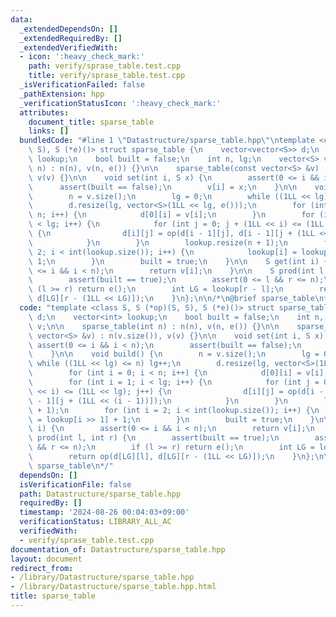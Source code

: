 ```yaml
---
data:
  _extendedDependsOn: []
  _extendedRequiredBy: []
  _extendedVerifiedWith:
  - icon: ':heavy_check_mark:'
    path: verify/sprase_table.test.cpp
    title: verify/sprase_table.test.cpp
  _isVerificationFailed: false
  _pathExtension: hpp
  _verificationStatusIcon: ':heavy_check_mark:'
  attributes:
    document_title: sparse_table
    links: []
  bundledCode: "#line 1 \"Datastructure/sparse_table.hpp\"\ntemplate <class S, S (*op)(S,\
    \ S), S (*e)()> struct sparse_table {\n    vector<vector<S>> d;\n    vector<int>\
    \ lookup;\n    bool built = false;\n    int n, lg;\n    vector<S> v;\n\n    sparse_table(int\
    \ n) : n(n), v(n, e()) {}\n\n    sparse_table(const vector<S> &v) : n(v.size()),\
    \ v(v) {}\n\n    void set(int i, S x) {\n        assert(0 <= i && i < n);\n  \
    \      assert(built == false);\n        v[i] = x;\n    }\n\n    void build() {\n\
    \        n = v.size();\n        lg = 0;\n        while ((1LL << lg) <= n) lg++;\n\
    \        d.resize(lg, vector<S>(1LL << lg, e()));\n        for (int i = 0; i <\
    \ n; i++) {\n            d[0][i] = v[i];\n        }\n        for (int i = 1; i\
    \ < lg; i++) {\n            for (int j = 0; j + (1LL << i) <= (1LL << lg); j++)\
    \ {\n                d[i][j] = op(d[i - 1][j], d[i - 1][j + (1LL << (i - 1))]);\n\
    \            }\n        }\n        lookup.resize(n + 1);\n        for (int i =\
    \ 2; i < int(lookup.size()); i++) {\n            lookup[i] = lookup[i >> 1] +\
    \ 1;\n        }\n        built = true;\n    }\n\n    S get(int i) {\n        assert(0\
    \ <= i && i < n);\n        return v[i];\n    }\n\n    S prod(int l, int r) {\n\
    \        assert(built == true);\n        assert(0 <= l && r <= n);\n        if\
    \ (l >= r) return e();\n        int LG = lookup[r - l];\n        return op(d[LG][l],\
    \ d[LG][r - (1LL << LG)]);\n    }\n};\n\n/*\n@brief sparse_table\n*/\n"
  code: "template <class S, S (*op)(S, S), S (*e)()> struct sparse_table {\n    vector<vector<S>>\
    \ d;\n    vector<int> lookup;\n    bool built = false;\n    int n, lg;\n    vector<S>\
    \ v;\n\n    sparse_table(int n) : n(n), v(n, e()) {}\n\n    sparse_table(const\
    \ vector<S> &v) : n(v.size()), v(v) {}\n\n    void set(int i, S x) {\n       \
    \ assert(0 <= i && i < n);\n        assert(built == false);\n        v[i] = x;\n\
    \    }\n\n    void build() {\n        n = v.size();\n        lg = 0;\n       \
    \ while ((1LL << lg) <= n) lg++;\n        d.resize(lg, vector<S>(1LL << lg, e()));\n\
    \        for (int i = 0; i < n; i++) {\n            d[0][i] = v[i];\n        }\n\
    \        for (int i = 1; i < lg; i++) {\n            for (int j = 0; j + (1LL\
    \ << i) <= (1LL << lg); j++) {\n                d[i][j] = op(d[i - 1][j], d[i\
    \ - 1][j + (1LL << (i - 1))]);\n            }\n        }\n        lookup.resize(n\
    \ + 1);\n        for (int i = 2; i < int(lookup.size()); i++) {\n            lookup[i]\
    \ = lookup[i >> 1] + 1;\n        }\n        built = true;\n    }\n\n    S get(int\
    \ i) {\n        assert(0 <= i && i < n);\n        return v[i];\n    }\n\n    S\
    \ prod(int l, int r) {\n        assert(built == true);\n        assert(0 <= l\
    \ && r <= n);\n        if (l >= r) return e();\n        int LG = lookup[r - l];\n\
    \        return op(d[LG][l], d[LG][r - (1LL << LG)]);\n    }\n};\n\n/*\n@brief\
    \ sparse_table\n*/"
  dependsOn: []
  isVerificationFile: false
  path: Datastructure/sparse_table.hpp
  requiredBy: []
  timestamp: '2024-08-26 00:04:03+09:00'
  verificationStatus: LIBRARY_ALL_AC
  verifiedWith:
  - verify/sprase_table.test.cpp
documentation_of: Datastructure/sparse_table.hpp
layout: document
redirect_from:
- /library/Datastructure/sparse_table.hpp
- /library/Datastructure/sparse_table.hpp.html
title: sparse_table
---
```

